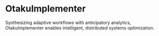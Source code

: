 # OtakuImplementer
Synthesizing adaptive workflows with anticipatory analytics, OtakuImplementer enables intelligent, distributed systems optimization.
